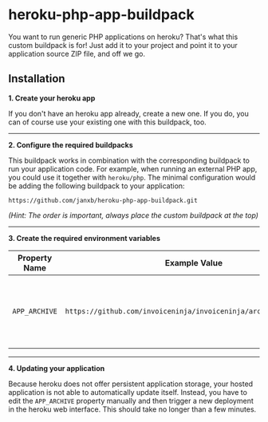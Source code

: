 


# heroku-php-app-buildpack
You want to run generic PHP applications on heroku? That's what this custom buildpack is for! Just add it to your project and point it to your application source ZIP file, and off we go.

## Installation
**1. Create your heroku app**

If you don't have an heroku app already, create a new one. If you do, you can of course use your existing one with this buildpack, too.

---
**2. Configure the required buildpacks**

This buildpack works in combination with the corresponding buildpack to run your application code. For example, when running an external PHP app, you could use it together with `heroku/php`. The minimal configuration would be adding the following buildpack to your application:

    https://github.com/janxb/heroku-php-app-buildpack.git
    
*(Hint: The order is important, always place the custom buildpack at the top)*

---
**3. Create the required environment variables**

|Property Name|Example Value|Description|
|---|---|---|
| `APP_ARCHIVE` | `https://github.com/invoiceninja/invoiceninja/archive/v4.5.9.zip` | Release ZIP-file URL, manually increment for each update |

---
**4. Updating your application**

Because heroku does not offer persistent application storage, your hosted application is not able to automatically update itself. Instead, you have to edit the `APP_ARCHIVE` property manually and then trigger a new deployment in the heroku web interface. This should take no longer than a few minutes.